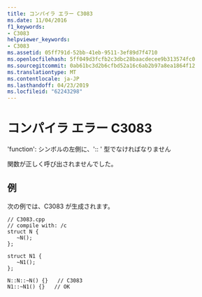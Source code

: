 ```yaml
---
title: コンパイラ エラー C3083
ms.date: 11/04/2016
f1_keywords:
- C3083
helpviewer_keywords:
- C3083
ms.assetid: 05ff791d-52bb-41eb-9511-3ef89d7f4710
ms.openlocfilehash: 5ff049d3fcfb2c3dbc28baacdecee9b313574fc0
ms.sourcegitcommit: 0ab61bc3d2b6cfbd52a16c6ab2b97a8ea1864f12
ms.translationtype: MT
ms.contentlocale: ja-JP
ms.lasthandoff: 04/23/2019
ms.locfileid: "62243298"
---
```

# <a name="compiler-error-c3083"></a>コンパイラ エラー C3083

'function': シンボルの左側に、':: ' 型でなければなりません

関数が正しく呼び出されませんでした。

## <a name="example"></a>例

次の例では、C3083 が生成されます。

```
// C3083.cpp
// compile with: /c
struct N {
   ~N();
};

struct N1 {
   ~N1();
};

N::N::~N() {}   // C3083
N1::~N1() {}   // OK
```